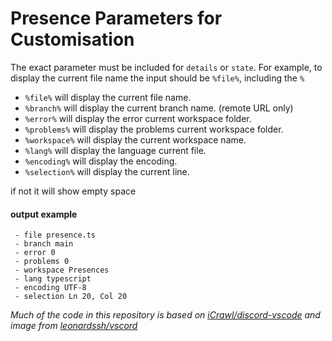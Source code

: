 # Presence Parameters for Customisation
The exact parameter must be included for `details` or `state`. For example, to display the current file name the input should be `%file%`, including the `%`

- `%file%` will display the current file name.
- `%branch%` will display the current branch name. (remote URL only)
- `%error%` will display the error current workspace folder.
- `%problems%` will display the problems current workspace folder.
- `%workspace%` will display the current workspace name.
- `%lang%` will display the language current file.
- `%encoding%` will display the encoding.
- `%selection%` will display the current line.

if not it will show empty space

#### output example

```
 - file presence.ts
 - branch main
 - error 0
 - problems 0
 - workspace Presences
 - lang typescript
 - encoding UTF-8
 - selection Ln 20, Col 20
```

_Much of the code in this repository is based on [iCrawl/discord-vscode](https://github.com/iCrawl/discord-vscode) and image from [leonardssh/vscord](https://github.com/leonardssh/vscord/tree/main/assets/icons)_
